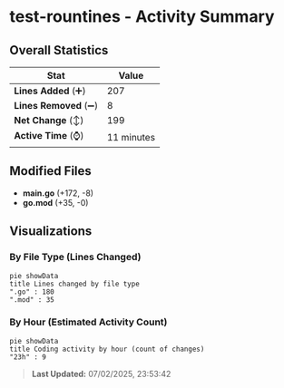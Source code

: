# test-rountines - Activity Summary 

## Overall Statistics

| Stat                   | Value                                                             |
| ---------------------- | ----------------------------------------------------------------- |
| **Lines Added** (➕)   | 207                                          |
| **Lines Removed** (➖) | 8                                        |
| **Net Change** (↕)    | 199                |
| **Active Time** (⌚)   | 11 minutes |


## Modified Files
- **main.go** (+172, -8)
- **go.mod** (+35, -0)

## Visualizations

### By File Type (Lines Changed)

```mermaid
pie showData
title Lines changed by file type
".go" : 180
".mod" : 35
```

### By Hour (Estimated Activity Count)

```mermaid
pie showData
title Coding activity by hour (count of changes)
"23h" : 9
```


> **Last Updated:** 07/02/2025, 23:53:42